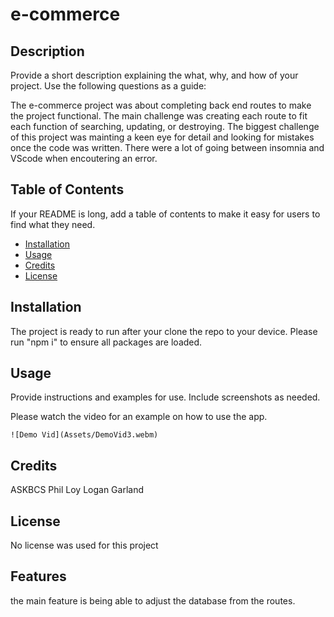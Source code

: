 # e-commerce

## Description

Provide a short description explaining the what, why, and how of your project. Use the following questions as a guide:


The e-commerce project was about completing back end routes to make the project functional.  The main challenge was creating each route to fit each function of searching, updating, or destroying.  The biggest challenge of this project was mainting a keen eye for detail and looking for mistakes once the code was written.  There were a lot of going between insomnia and VScode when encoutering an error.  

## Table of Contents 

If your README is long, add a table of contents to make it easy for users to find what they need.

- [Installation](#installation)
- [Usage](#usage)
- [Credits](#credits)
- [License](#license)

## Installation

The project is ready to run after your clone the repo to your device.  Please run "npm i" to ensure all packages are loaded.

## Usage

Provide instructions and examples for use. Include screenshots as needed.

Please watch the video for an example on how to use the app.

    
    ![Demo Vid](Assets/DemoVid3.webm) 
    

## Credits

ASKBCS
Phil Loy
Logan Garland

## License

No license was used for this project

## Features

the main feature is being able to adjust the database from the routes. 